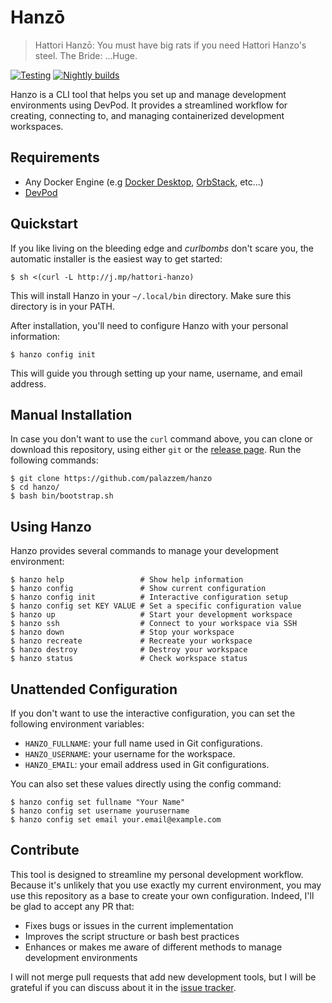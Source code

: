 # Hanzō

> Hattori Hanzō: You must have big rats if you need Hattori Hanzo's steel.
> The Bride: ...Huge.

[![Testing](https://github.com/palazzem/hanzo/actions/workflows/test.yaml/badge.svg)](https://github.com/palazzem/hanzo/actions/workflows/test.yaml)
[![Nightly builds](https://github.com/palazzem/hanzo/actions/workflows/nightly.yaml/badge.svg)](https://github.com/palazzem/hanzo/actions/workflows/nightly.yaml)

Hanzo is a CLI tool that helps you set up and manage development environments using DevPod. It provides a streamlined
workflow for creating, connecting to, and managing containerized development workspaces.

## Requirements

- Any Docker Engine (e.g [Docker Desktop](https://www.docker.com/products/docker-desktop/), [OrbStack](https://orbstack.dev/), etc...)
- [DevPod](https://devpod.sh/)

## Quickstart

If you like living on the bleeding edge and *curlbombs* don't scare you, the automatic installer is the easiest way to get started:

```shell
$ sh <(curl -L http://j.mp/hattori-hanzo)
```

This will install Hanzo in your `~/.local/bin` directory. Make sure this directory is in your PATH.

After installation, you'll need to configure Hanzo with your personal information:

```shell
$ hanzo config init
```

This will guide you through setting up your name, username, and email address.

## Manual Installation

In case you don't want to use the `curl` command above, you can clone or download this repository, using either `git`
or the [release page](https://github.com/palazzem/hanzo/releases). Run the following commands:

```shell
$ git clone https://github.com/palazzem/hanzo
$ cd hanzo/
$ bash bin/bootstrap.sh
```

## Using Hanzo

Hanzo provides several commands to manage your development environment:

```shell
$ hanzo help                 # Show help information
$ hanzo config               # Show current configuration
$ hanzo config init          # Interactive configuration setup
$ hanzo config set KEY VALUE # Set a specific configuration value
$ hanzo up                   # Start your development workspace
$ hanzo ssh                  # Connect to your workspace via SSH
$ hanzo down                 # Stop your workspace
$ hanzo recreate             # Recreate your workspace
$ hanzo destroy              # Destroy your workspace
$ hanzo status               # Check workspace status
```

## Unattended Configuration

If you don't want to use the interactive configuration, you can set the following environment variables:

* `HANZO_FULLNAME`: your full name used in Git configurations.
* `HANZO_USERNAME`: your username for the workspace.
* `HANZO_EMAIL`: your email address used in Git configurations.

You can also set these values directly using the config command:

```shell
$ hanzo config set fullname "Your Name"
$ hanzo config set username yourusername
$ hanzo config set email your.email@example.com
```

## Contribute

This tool is designed to streamline my personal development workflow. Because it's unlikely that you use exactly
my current environment, you may use this repository as a base to create your own configuration. Indeed, I'll be glad
to accept any PR that:

* Fixes bugs or issues in the current implementation
* Improves the script structure or bash best practices
* Enhances or makes me aware of different methods to manage development environments

I will not merge pull requests that add new development tools, but I will be grateful if you can discuss about it
in the [issue tracker](https://github.com/palazzem/hanzo/issues).
